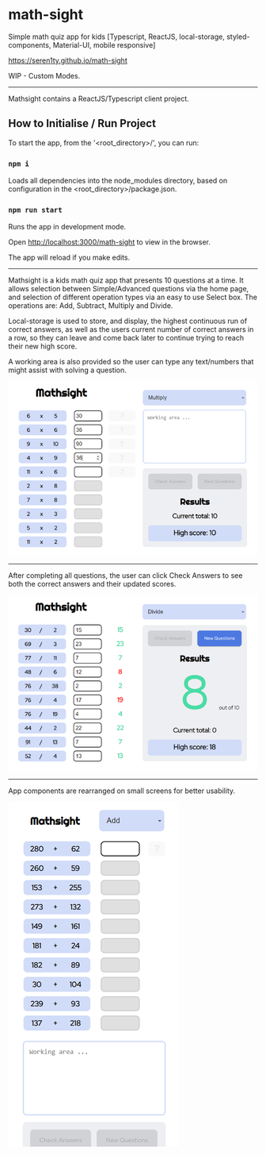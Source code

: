 # math-sight
Simple math quiz app for kids [Typescript, ReactJS, local-storage, styled-components, Material-UI, mobile responsive]

https://seren1ty.github.io/math-sight

WIP - Custom Modes.

***

Mathsight contains a ReactJS/Typescript client project.

## How to Initialise / Run Project

To start the app, from the '<root_directory>/', you can run:

### `npm i`

Loads all dependencies into the node_modules directory, based on configuration in the <root_directory>/package.json.

### `npm run start`

Runs the app in development mode.<br />

Open [http://localhost:3000/math-sight](http://localhost:3000/math-sight) to view in the browser.

The app will reload if you make edits.

***

Mathsight is a kids math quiz app that presents 10 questions at a time. It allows selection between Simple/Advanced
questions via the home page, and selection of different operation types via an easy to use Select box. The operations are:
Add, Subtract, Multiply and Divide.

Local-storage is used to store, and display, the highest continuous run of correct answers, as well as the users current
number of correct answers in a row, so they can leave and come back later to continue trying to reach their new high score.

A working area is also provided so the user can type any text/numbers that might assist with solving a question.

![AC Tracker - Lap Records - Screenshot](./public/math-sight_questions_1_small.png)

***

After completing all questions, the user can click Check Answers to see both the correct answers and their updated scores.

![AC Tracker - Login - Screenshot](./public/math-sight_answers_1_small.png)

***

App components are rearranged on small screens for better usability.

![AC Tracker - Edit Lap - Screenshot](./public/math-sight_mobile_1_small.png)
